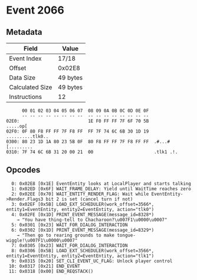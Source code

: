 # Event 2066

## Metadata

| Field           | Value    |
|-----------------|----------|
| Event Index     | 17/18    |
| Offset          | 0x02E8   |
| Data Size       | 49 bytes |
| Calculated Size | 49 bytes |
| Instructions    | 12       |

```
      00 01 02 03 04 05 06 07  08 09 0A 0B 0C 0D 0E 0F
      -- -- -- -- -- -- -- --  -- -- -- -- -- -- -- --
02E0:                          1E F0 FF FF 7F 6F 70 5B          .....op[
02F0: 0F 80 F8 FF FF 7F F8 FF  FF 7F 74 6C 6B 30 1D 19  ..........tlk0..
0300: 80 23 1D 1A 80 23 5B 0F  80 F8 FF FF 7F F8 FF FF  .#...#[.........
0310: 7F 74 6C 6B 31 20 00 21  00                       .tlk1 .!.       
```

## Opcodes

```
  0: 0x02E8 [0x1E] EventEntity looks at LocalPlayer and starts talking
  1: 0x02ED [0x6F] WAIT_FRAME_DELAY: Yield until WaitTime reaches zero
  2: 0x02EE [0x70] WAIT_ENTITY_RENDER_FLAG: Wait while EventEntity->Render.Flags3 bit 2 is set (cancel turn if not)
  3: 0x02EF [0x5B] LOAD_EXT_SCHEDULER(work_offset=3566*, entity1=EventEntity, entity2=EventEntity, action="tlk0")
  4: 0x02FE [0x1D] PRINT_EVENT_MESSAGE(message_id=8328*)
    → "You have thing-tell to Chacharoon?\u007F1\u0000\u0007"
  5: 0x0301 [0x23] WAIT_FOR_DIALOG_INTERACTION
  6: 0x0302 [0x1D] PRINT_EVENT_MESSAGE(message_id=8329*)
    → "Then go to rearing grounds to make tongue-wiggle!\u007F1\u0000\u0007"
  7: 0x0305 [0x23] WAIT_FOR_DIALOG_INTERACTION
  8: 0x0306 [0x5B] LOAD_EXT_SCHEDULER(work_offset=3566*, entity1=EventEntity, entity2=EventEntity, action="tlk1")
  9: 0x0315 [0x20] SET_CLI_EVENT_UC_FLAG: Unlock player control
 10: 0x0317 [0x21] END_EVENT
 11: 0x0318 [0x00] END_REQSTACK()
```
